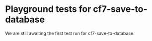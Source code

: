# Playground tests for cf7-save-to-database
We are still awaiting the first test run for cf7-save-to-database.
